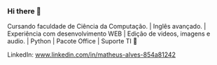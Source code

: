 ### Hi there 👋

Cursando faculdade de Ciência da Computação. | Inglês avançado. | Experiência com desenvolvimento WEB | Edição de videos, imagens e audio. | Python | Pacote Office | Suporte TI 👾

LinkedIn: www.linkedin.com/in/matheus-alves-854a81242
